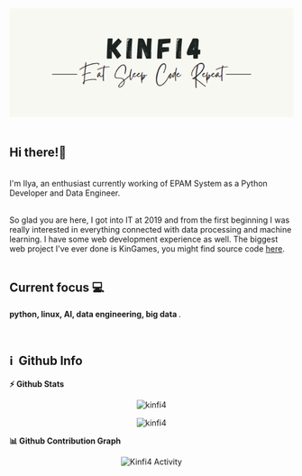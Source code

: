 <div align="center">
    <a href="https://github.com/kinfi4">
        <img src="https://github.com/kinfi4/kinfi4/blob/master/pictures/logo.png?raw=true">
    </a>
</div>

<div>
<br>
<p align="left">
   <h2> Hi there!👋 </h2> <br>
    I'm Ilya, an enthusiast currently working of EPAM System as a Python Developer and Data Engineer. <br> <br>
	
So glad you are here, I got into IT at 2019 and from the first beginning I was really interested in everything connected with data processing and machine learning. I have some web development experience as well. The biggest web project I've ever done is KinGames, you might find source code <a href="https://github.com/kinfi4/kingames"> here</a>.  <br> <br>

## Current focus &#128187;
<b> python, linux, AI, data engineering, big data </b>.
</p> <br>

<h2>ℹ️ &nbsp;Github Info</h2>
	
  <summary><b>⚡ Github Stats</b></summary>

<p align="center">

<img src="https://github-readme-streak-stats.herokuapp.com/?user=kinfi4&theme=black-ice&hide_border=true&stroke=0000&background=0D1117&ring=e05397&fire=e05397&currStreakLabel=e05397" alt="kinfi4" />
	</p>
<p align="center">
<img height="200em" src="https://github-readme-stats.vercel.app/api/top-langs?username=kinfi4&show_icons=true&locale=en&layout=compact&hide_border=true&theme=radical" alt="kinfi4" align = "center"/></p>


<summary><b>📊 Github Contribution Graph</b></summary>
<p align="center"<a href="#"><img alt="Kinfi4 Activity" src="https://activity-graph.herokuapp.com/graph?username=kinfi4&bg_color=0D1117&color=e05397&line=e05397&point=FFFFFF&hide_border=true&" /></a></p>

</div>


